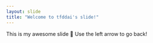 ```yaml
---
layout: slide
title: "Welcome to tfddai's slide!"
---
```

This is my awesome slide :tada:
Use the left arrow to go back!
